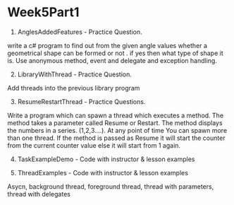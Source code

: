 # Week5Part1

1) AnglesAddedFeatures - Practice Question.

write a c# program to find out from the given angle values whether a geometrical shape can be formed or not . if yes then what type of shape it is. Use anonymous method, event and delegate and exception handling.

2) LibraryWithThread - Practice Question.

Add threads into the previous library program

3) ResumeRestartThread - Practice Questions.

Write a program which can spawn a thread which executes a method. The method takes a parameter called Resume or Restart. 
The method displays the numbers in a series. (1,2,3....). At any point of time You can spawn more than one thread. If the method is passed as Resume it will start the counter from the current counter value else it will start from 1 again.

4) TaskExampleDemo - Code with instructor & lesson examples

5) ThreadExamples - Code with instructor & lesson examples

Asycn, background thread, foreground thread, thread with parameters, thread with delegates 
